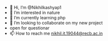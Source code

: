 - 👋 Hi, I’m @Nikhilkashyap1
- 👀 I’m interested in nature
- 🌱 I’m currently learning php
- 💞️ I’m looking to collaborate on my new project
- open for questionar
- 📫 How to reach me nikhil.it.19044@recb.ac.in

<!---
Nikhilkashyap1/Nikhilkashyap1 is a ✨ special ✨ repository because its `README.md` (this file) appears on your GitHub profile.
You can click the Preview link to take a look at your changes.
--->
